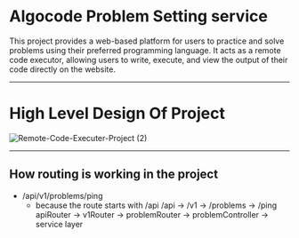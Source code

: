 # Algocode Problem Setting service

This project provides a web-based platform for users to practice and solve problems using their preferred programming language. It acts as a remote code executor, allowing users to write, execute, and view the output of their code directly on the website.

--------------------------------------------------------------------------------------------

# High Level Design Of Project

![Remote-Code-Executer-Project (2)](https://github.com/AmanSingh1611/Final-Year-Major-Project/assets/78806052/138bbbbc-ef1e-4375-b98d-6dee5c0e2850)

--------------------------------------------------------------------------------------------

## How routing is working in the project

 - /api/v1/problems/ping
    - because the route starts with /api
        /api      -> /v1      -> /problems     -> /ping
        apiRouter -> v1Router -> problemRouter -> problemController -> service layer
